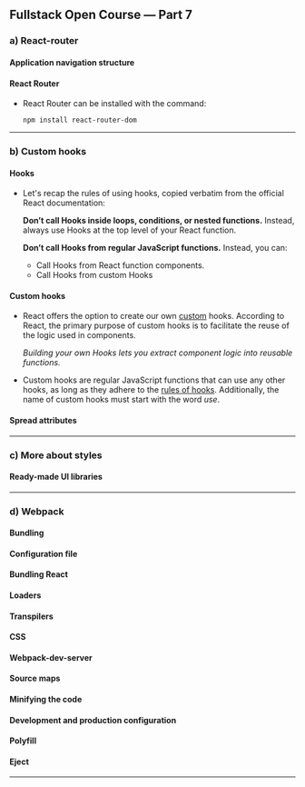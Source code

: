 ## Fullstack Open Course — Part 7

### a) React-router

#### Application navigation structure

#### React Router

* React Router can be installed with the command:

  ```
  npm install react-router-dom
  ```

---

### b) Custom hooks

#### Hooks

* Let's recap the rules of using hooks, copied verbatim from the official React documentation:

  **Don’t call Hooks inside loops, conditions, or nested functions.** Instead, always use Hooks at the top level of your React function.

  **Don’t call Hooks from regular JavaScript functions.** Instead, you can:

  - Call Hooks from React function components.
  - Call Hooks from custom Hooks

#### Custom hooks

* React offers the option to create our own [custom](https://reactjs.org/docs/hooks-custom.html) hooks. According to React, the primary purpose of custom hooks is to facilitate the reuse of the logic used in components.

  _Building your own Hooks lets you extract component logic into reusable functions._

* Custom hooks are regular JavaScript functions that can use any other hooks, as long as they adhere to the [rules of hooks](https://fullstackopen.com/en/part1/a_more_complex_state_debugging_react_apps#rules-of-hooks). Additionally, the name of custom hooks must start with the word *use*.

#### Spread attributes

---

### c) More about styles

#### Ready-made UI libraries

---

### d) Webpack

#### Bundling

#### Configuration file

#### Bundling React

#### Loaders

#### Transpilers

#### CSS

#### Webpack-dev-server

#### Source maps

#### Minifying the code

#### Development and production configuration

#### Polyfill

#### Eject

---

